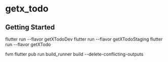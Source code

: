 # getx_todo


## Getting Started

flutter run --flavor getXTodoDev
flutter run --flavor getXTodoStaging
flutter run --flavor getXTodo

fvm flutter pub run build_runner build --delete-conflicting-outputs